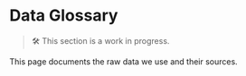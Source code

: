# Data Glossary

> :hammer_and_wrench: This section is a work in progress.

This page documents the raw data we use and their sources.